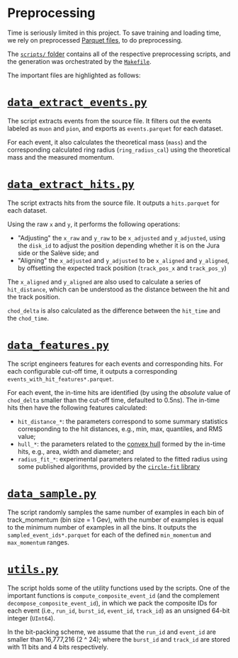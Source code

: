 # Preprocessing

Time is seriously limited in this project. To save training and loading time, we rely on preprocessed [Parquet files](https://parquet.apache.org/), to do preprocessing.

The [`scripts/` folder](https://github.com/TRIUMF-MDS-Capstone2023/project/tree/main/scripts) contains all of the respective preprocessing scripts, and the generation was orchestrated by the [`Makefile`](https://github.com/TRIUMF-MDS-Capstone2023/project/blob/main/Makefile).

The important files are highlighted as follows:

# [`data_extract_events.py`](https://github.com/TRIUMF-MDS-Capstone2023/project/blob/main/scripts/data_extract_events.py)

The script extracts events from the source file. It filters out the events labeled as `muon` and `pion`, and exports as `events.parquet` for each dataset.

For each event, it also calculates the theoretical mass (`mass`) and the corresponding calculated ring radius (`ring_radius_cal`) using the theoretical mass and the measured momentum.

# [`data_extract_hits.py`](https://github.com/TRIUMF-MDS-Capstone2023/project/blob/main/scripts/data_extract_hits.py)

The script extracts hits from the source file. It outputs a `hits.parquet` for each dataset.

Using the raw `x` and `y`, it performs the following operations:

- "Adjusting" the `x_raw` and `y_raw` to be `x_adjusted` and `y_adjusted`, using the `disk_id` to adjust the position depending whether it is on the Jura side or the Salève side; and
- "Aligning" the `x_adjusted` and `y_adjusted` to be `x_aligned` and `y_aligned`, by offsetting the expected track position (`track_pos_x` and `track_pos_y`)

The `x_aligned` and `y_aligned` are also used to calculate a series of `hit_distance`, which can be understood as the distance between the hit and the track position.

`chod_delta` is also calculated as the difference between the `hit_time` and the `chod_time`.

# [`data_features.py`](https://github.com/TRIUMF-MDS-Capstone2023/project/blob/main/scripts/data_features.py)

The script engineers features for each events and corresponding hits. For each configurable cut-off time, it outputs a corresponding `events_with_hit_features*.parquet`.

For each event, the in-time hits are identified (by using the _absolute_ value of `chod_delta` smaller than the cut-off time, defaulted to 0.5ns). The in-time hits then have the following features calculated:

- `hit_distance_*`: the parameters correspond to some summary statistics corresponding to the hit distances, e.g., min, max, quantiles, and RMS value;
- `hull_*`: the parameters related to the [convex hull](https://en.wikipedia.org/wiki/Convex_hull) formed by the in-time hits, e.g., area, width and diameter; and
- `radius_fit_*`: experimental parameters related to the fitted radius using some published algorithms, provided by the [`circle-fit` library](https://github.com/AlliedToasters/circle-fit)

# [`data_sample.py`](https://github.com/TRIUMF-MDS-Capstone2023/project/blob/main/scripts/data_sample.py)

The script randomly samples the same number of examples in each bin of track_momentum (bin size = 1 Gev), with the number of examples is equal to the minimum number of examples in all the bins. It outputs the `sampled_event_ids*.parquet` for each of the defined `min_momentum` and `max_momentum` ranges.

# [`utils.py`](https://github.com/TRIUMF-MDS-Capstone2023/project/blob/main/scripts/utils.py)

The script holds some of the utility functions used by the scripts. One of the important functions is `compute_composite_event_id` (and the complement `decompose_composite_event_id`), in which we pack the composite IDs for each event (i.e., `run_id`, `burst_id`, `event_id`, `track_id`) as an unsigned 64-bit integer (`UInt64`).

In the bit-packing scheme, we assume that the `run_id` and `event_id` are smaller than 16,777,216 (2 ^ 24); where the `burst_id` and `track_id` are stored with 11 bits and 4 bits respectively.

